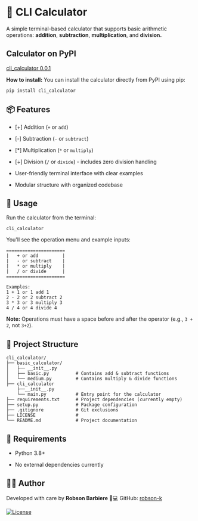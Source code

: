 # 🧮 CLI Calculator

A simple terminal-based calculator that supports basic arithmetic operations: **addition**, **subtraction**, **multiplication**, and **division.**

## Calculator on PyPI 
[cli_calculator 0.0.1](https://pypi.org/project/cli-calculator/)

**How to install:**
You can install the calculator directly from PyPI using pip:

```
pip install cli_calculator
```

## 📦 Features

- [+] Addition (```+``` or ```add```)

- [-] Subtraction (```-``` or ```subtract```)
 
- [*] Multiplication (```*``` or ```multiply```)

- [÷] Division (```/``` or ```divide```) - includes zero division handling

- User-friendly terminal interface with clear examples

- Modular structure with organized codebase

## 🚀 Usage

Run the calculator from the terminal:
```
cli_calculator
```

You'll see the operation menu and example inputs:
```
======================
|   + or add         |
|   - or subtract    |
|   * or multiply    |
|   / or divide      |
======================

Examples:
1 + 1 or 1 add 1
2 - 2 or 2 subtract 2
3 * 3 or 3 multiply 3
4 / 4 or 4 divide 4
```
**Note:** Operations must have a space before and after the operator (e.g., ```3 + 2```, not ```3+2```).

## 📁 Project Structure

```
cli_calculator/
├── basic_calculator/
│   ├── __init__.py
│   ├── basic.py          # Contains add & subtract functions
│   └── medium.py         # Contains multiply & divide functions
├── cli_calculator
    ├──__init__.py
    └── main.py           # Entry point for the calculator
├── requirements.txt      # Project dependencies (currently empty)
├── setup.py              # Package configuration
├── .gitignore            # Git exclusions
├── LICENSE               # 
└── README.md             # Project documentation
```

## 📜 Requirements

- Python 3.8+

- No external dependencies currently

## 👨‍💻 Author 

Developed with care by **Robson Barbiere** 🧠💻 GitHub: [robson-k](https://github.com/robson-k)

[![License](https://img.shields.io/badge/License-MIT-yellow.svg)](https://opensource.org/licenses/MIT)